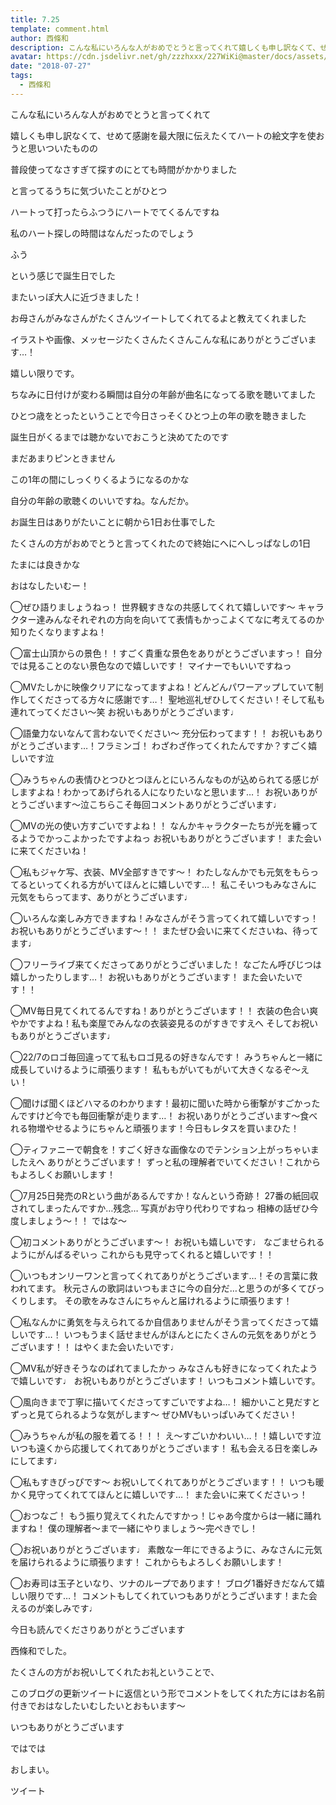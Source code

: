 ```yaml
---
title: 7.25
template: comment.html
author: 西條和
description: こんな私にいろんな人がおめでとうと言ってくれて嬉しくも申し訳なくて、せめて感謝を最大限に伝えたくてハートの絵文字を使おうと思いついたものの普段使ってなさすぎて探...
avatar: https://cdn.jsdelivr.net/gh/zzzhxxx/227WiKi@master/docs/assets/photo/avatar/nagomi.jpg
date: "2018-07-27"
tags:
  - 西條和
---
```



















こんな私にいろんな人がおめでとうと言ってくれて










嬉しくも申し訳なくて、せめて感謝を最大限に伝えたくてハートの絵文字を使おうと思いついたものの









普段使ってなさすぎて探すのにとても時間がかかりました
















と言ってるうちに気づいたことがひとつ











ハートって打ったらふつうにハートでてくるんですね










私のハート探しの時間はなんだったのでしょう








ふう














という感じで誕生日でした











またいっぽ大人に近づきました！










お母さんがみなさんがたくさんツイートしてくれてるよと教えてくれました









イラストや画像、メッセージたくさんたくさんこんな私にありがとうございます…！










嬉しい限りです。














ちなみに日付けが変わる瞬間は自分の年齢が曲名になってる歌を聴いてました








ひとつ歳をとったということで今日さっそくひとつ上の年の歌を聴きました











誕生日がくるまでは聴かないでおこうと決めてたのです









まだあまりピンときません











この1年の間にしっくりくるようになるのかな












自分の年齢の歌聴くのいいですね。なんだか。
















お誕生日はありがたいことに朝から1日お仕事でした









たくさんの方がおめでとうと言ってくれたので終始にへにへしっぱなしの1日












たまには良きかな













おはなしたいむー！







◯ぜひ語りましょうねっ！
世界観すきなの共感してくれて嬉しいです〜
キャラクター達みんなそれぞれの方向を向いてて表情もかっこよくてなに考えてるのか知りたくなりますよね！







◯富士山頂からの景色！！すごく貴重な景色をありがとうございますっ！
自分では見ることのない景色なので嬉しいです！
マイナーでもいいですねっ








◯MVたしかに映像クリアになってますよね！どんどんパワーアップしていて制作してくださってる方々に感謝です…！
聖地巡礼ぜひしてください！そして私も連れてってください〜笑
お祝いもありがとうございます♩






◯語彙力ないなんて言わないでください〜
充分伝わってます！！
お祝いもありがとうございます…！フラミンゴ！
わざわざ作ってくれたんですか？すごく嬉しいです泣








◯みうちゃんの表情ひとつひとつほんとにいろんなものが込められてる感じがしますよね！わかってあげられる人になりたいなと思います…！
お祝いありがとうございます〜泣こちらこそ毎回コメントありがとうございます♩









◯MVの光の使い方すごいですよね！！
なんかキャラクターたちが光を纏ってるようでかっこよかったですよねっ
お祝いもありがとうございます！
また会いに来てくださいね！







◯私もジャケ写、衣装、MV全部すきです〜！
わたしなんかでも元気をもらってるといってくれる方がいてほんとに嬉しいです…！
私こそいつもみなさんに元気をもらってます、ありがとうございます♩







◯いろんな楽しみ方できますね！みなさんがそう言ってくれて嬉しいですっ！
お祝いもありがとうございます〜！！
またぜひ会いに来てくださいね、待ってます♩







◯フリーライブ来てくださってありがとうございました！
なごたん呼びじつは嬉しかったりします…！
お祝いもありがとうございます！
また会いたいです！！







◯MV毎日見てくれてるんですね！ありがとうございます！！
衣装の色合い爽やかですよね！私も楽屋でみんなの衣装姿見るのがすきですえへ
そしてお祝いもありがとうございます♩







◯22/7のロゴ毎回違ってて私もロゴ見るの好きなんです！
みうちゃんと一緒に成長していけるように頑張ります！
私ももがいてもがいて大きくなるぞ〜えい！






◯聞けば聞くほどハマるのわかります！最初に聞いた時から衝撃がすごかったんですけど今でも毎回衝撃が走ります…！
お祝いありがとうございます〜食べれる物増やせるようにちゃんと頑張ります！今日もレタスを買いまひた！






◯ティファニーで朝食を！すごく好きな画像なのでテンション上がっちゃいましたえへ
ありがとうございます！
ずっと私の理解者でいてください！これからもよろしくお願いします！







◯7月25日発売のRという曲があるんですか！なんという奇跡！
27番の紙回収されてしまったんですか…残念…
写真がお守り代わりですねっ
相棒の話ぜひ今度しましょう〜！！
ではな〜







◯初コメントありがとうございます〜！
お祝いも嬉しいです♩
なごませられるようにがんばるぞいっ
これからも見守ってくれると嬉しいです！！







◯いつもオンリーワンと言ってくれてありがとうございます…！その言葉に救われてます。
秋元さんの歌詞はいつもまさに今の自分だ…と思うのが多くてびっくりします。
その歌をみなさんにちゃんと届けれるように頑張ります！






◯私なんかに勇気を与えられてるか自信ありませんがそう言ってくださって嬉しいです…！
いつもうまく話せませんがほんとにたくさんの元気をありがとうございます！！
はやくまた会いたいです♩






◯MV私が好きそうなのばれてましたかっ
みなさんも好きになってくれたようで嬉しいです♩
お祝いもありがとうございます！
いつもコメント嬉しいです。






◯風向きまで丁寧に描いてくださってすごいですよね…！
細かいこと見だすとずっと見てられるような気がします〜
ぜひMVもいっぱいみてください！









◯みうちゃんが私の服を着てる！！！
え〜すごいかわいい…！！嬉しいです泣
いつも遠くから応援してくれてありがとうございます！
私も会える日を楽しみにしてます♩







◯私もすきぴっぴです〜
お祝いしてくれてありがとうございます！！
いつも暖かく見守ってくれててほんとに嬉しいです…！
また会いに来てくださいっ！





◯おつなご！
もう振り覚えてくれたんですかっ！じゃあ今度からは一緒に踊れますね！
僕の理解者〜まで一緒にやりましょう〜完ぺきでし！





◯お祝いありがとうございます♩
素敵な一年にできるように、みなさんに元気を届けられるように頑張ります！
これからもよろしくお願いします！






◯お寿司は玉子といなり、ツナのループであります！
ブログ1番好きだなんて嬉しい限りです…！
コメントもしてくれていつもありがとうございます！また会えるのが楽しみです♩













今日も読んでくださりありがとうございます











西條和でした。









たくさんの方がお祝いしてくれたお礼ということで、










このブログの更新ツイートに返信という形でコメントをしてくれた方にはお名前付きでおはなしたいむしたいとおもいます〜











いつもありがとうございます





ではでは











おしまい。


ツイート



